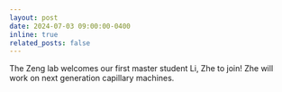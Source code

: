 ```yaml
---
layout: post
date: 2024-07-03 09:00:00-0400
inline: true
related_posts: false
---
```


The Zeng lab welcomes our first master student Li, Zhe to join! Zhe will work on next generation capillary machines.
